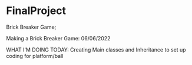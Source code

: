 # FinalProject
Brick Breaker Game;

Making a Brick Breaker Game: 06/06/2022

WHAT I'M DOING TODAY:
Creating Main classes and Inheritance to set up coding for platform/ball
